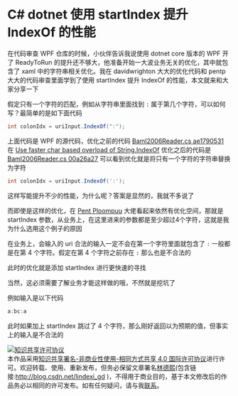 # C# dotnet 使用 startIndex 提升 IndexOf 的性能

在代码审查 WPF 仓库的时候，小伙伴告诉我说使用 dotnet core 版本的 WPF 开了 ReadyToRun 的提升还不够大，他准备开始一大波业务无关的优化，其中就包含了 xaml 中的字符串相关优化。我在 davidwrighton 大大的优化代码和 pentp 大大的代码审查里面学到了使用 startIndex 提升 IndexOf 的性能，本文就来和大家分享一下

<!--more-->
<!-- CreateTime:2020/7/31 19:20:53 -->

<!-- 发布 -->

假定只有一个字符的匹配，例如从字符串里面找到 `:` 属于第几个字符，可以如何写？最简单的是如下面代码

```csharp
int colonIdx = uriInput.IndexOf(":");
```

上面代码是 WPF 的源代码，优化之前的代码 [Baml2006Reader.cs ae1790531](https://github.com/davidwrighton/wpf/blob/ae1790531c3b993b56eba8b1f0dd395a3ed7de75/src/Microsoft.DotNet.Wpf/src/PresentationFramework/System/Windows/Markup/Baml2006/Baml2006Reader.cs#L2068) 在 [Use faster char based overload of String.IndexOf](https://github.com/davidwrighton/wpf/commit/00a26a27b8e1e939f4011bf0bcdd8c7f969f1176 ) 优化之后的代码是 [Baml2006Reader.cs 00a26a27](https://github.com/davidwrighton/wpf/blob/00a26a27b8e1e939f4011bf0bcdd8c7f969f1176/src/Microsoft.DotNet.Wpf/src/PresentationFramework/System/Windows/Markup/Baml2006/Baml2006Reader.cs#L2068) 可以看到优化就是将只有一个字符的字符串替换为字符

```csharp
int colonIdx = uriInput.IndexOf(':');
```

这样写能提升不少的性能，为什么呢？答案是显然的，我就不多说了

而即使是这样的优化，在 [Pent Ploompuu](https://github.com/pentp) 大佬看起来依然有优化空间，那就是 startIndex 参数，从业务上，在这里进来的参数都是至少超过4个字符，这就是我为什么选用这个例子的原因

在业务上，会输入的 uri 合法的输入一定不会在第一个字符里面就包含了 `:` 一般都是在第 4 个字符。假定在第 4 个字符之前存在 `:` 那么也是不合法的

此时的优化就是添加 startIndex 进行更快速的寻找

当然，这必须需要了解业务才能这样做的哦，不然就是挖坑了

例如输入是以下代码

```csharp
a:bc:a
```

此时如果加上 startIndex 跳过了 4 个字符，那么刚好返回以为预期的值，但事实上的输入是不合法的

<a rel="license" href="http://creativecommons.org/licenses/by-nc-sa/4.0/"><img alt="知识共享许可协议" style="border-width:0" src="https://licensebuttons.net/l/by-nc-sa/4.0/88x31.png" /></a><br />本作品采用<a rel="license" href="http://creativecommons.org/licenses/by-nc-sa/4.0/">知识共享署名-非商业性使用-相同方式共享 4.0 国际许可协议</a>进行许可。欢迎转载、使用、重新发布，但务必保留文章署名[林德熙](http://blog.csdn.net/lindexi_gd)(包含链接:http://blog.csdn.net/lindexi_gd )，不得用于商业目的，基于本文修改后的作品务必以相同的许可发布。如有任何疑问，请与我[联系](mailto:lindexi_gd@163.com)。
